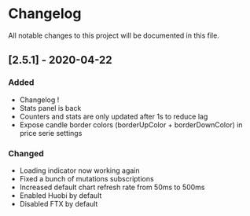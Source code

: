 # Changelog

All notable changes to this project will be documented in this file.


## [2.5.1] - 2020-04-22

### Added
- Changelog ! 
- Stats panel is back
- Counters and stats are only updated after 1s to reduce lag
- Expose candle border colors (borderUpColor + borderDownColor) in price serie settings

### Changed
- Loading indicator now working again
- Fixed a bunch of mutations subscriptions
- Increased default chart refresh rate from 50ms to 500ms
- Enabled Huobi by default
- Disabled FTX by default